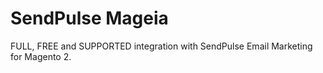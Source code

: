 SendPulse Mageia
================

FULL, FREE and SUPPORTED integration with SendPulse Email Marketing for Magento 2.
